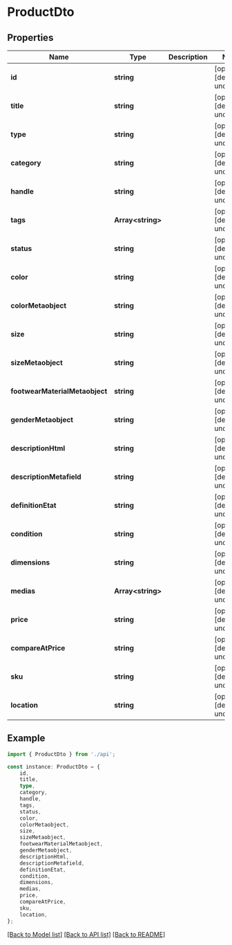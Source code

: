 # ProductDto


## Properties

Name | Type | Description | Notes
------------ | ------------- | ------------- | -------------
**id** | **string** |  | [optional] [default to undefined]
**title** | **string** |  | [optional] [default to undefined]
**type** | **string** |  | [optional] [default to undefined]
**category** | **string** |  | [optional] [default to undefined]
**handle** | **string** |  | [optional] [default to undefined]
**tags** | **Array&lt;string&gt;** |  | [optional] [default to undefined]
**status** | **string** |  | [optional] [default to undefined]
**color** | **string** |  | [optional] [default to undefined]
**colorMetaobject** | **string** |  | [optional] [default to undefined]
**size** | **string** |  | [optional] [default to undefined]
**sizeMetaobject** | **string** |  | [optional] [default to undefined]
**footwearMaterialMetaobject** | **string** |  | [optional] [default to undefined]
**genderMetaobject** | **string** |  | [optional] [default to undefined]
**descriptionHtml** | **string** |  | [optional] [default to undefined]
**descriptionMetafield** | **string** |  | [optional] [default to undefined]
**definitionEtat** | **string** |  | [optional] [default to undefined]
**condition** | **string** |  | [optional] [default to undefined]
**dimensions** | **string** |  | [optional] [default to undefined]
**medias** | **Array&lt;string&gt;** |  | [optional] [default to undefined]
**price** | **string** |  | [optional] [default to undefined]
**compareAtPrice** | **string** |  | [optional] [default to undefined]
**sku** | **string** |  | [optional] [default to undefined]
**location** | **string** |  | [optional] [default to undefined]

## Example

```typescript
import { ProductDto } from './api';

const instance: ProductDto = {
    id,
    title,
    type,
    category,
    handle,
    tags,
    status,
    color,
    colorMetaobject,
    size,
    sizeMetaobject,
    footwearMaterialMetaobject,
    genderMetaobject,
    descriptionHtml,
    descriptionMetafield,
    definitionEtat,
    condition,
    dimensions,
    medias,
    price,
    compareAtPrice,
    sku,
    location,
};
```

[[Back to Model list]](../README.md#documentation-for-models) [[Back to API list]](../README.md#documentation-for-api-endpoints) [[Back to README]](../README.md)
